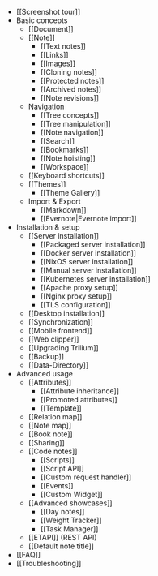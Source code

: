 * [[Screenshot tour]]
* Basic concepts
  * [[Document]]
  * [[Note]]
    * [[Text notes]]
    * [[Links]]
    * [[Images]]
    * [[Cloning notes]]
    * [[Protected notes]]
    * [[Archived notes]]
    * [[Note revisions]]
  * Navigation
    * [[Tree concepts]]
    * [[Tree manipulation]]
    * [[Note navigation]]
    * [[Search]]
    * [[Bookmarks]]
    * [[Note hoisting]]
    * [[Workspace]]
  * [[Keyboard shortcuts]]
  * [[Themes]]
    * [[Theme Gallery]]
  * Import & Export
    * [[Markdown]]
    * [[Evernote|Evernote import]]
* Installation & setup
  * [[Server installation]]
    * [[Packaged server installation]]
    * [[Docker server installation]]
    * [[NixOS server installation]]
    * [[Manual server installation]]
    * [[Kubernetes server installation]]
    * [[Apache proxy setup]]
    * [[Nginx proxy setup]]
    * [[TLS configuration]]
  * [[Desktop installation]]
  * [[Synchronization]]
  * [[Mobile frontend]]
  * [[Web clipper]]
  * [[Upgrading Trilium]]
  * [[Backup]]
  * [[Data-Directory]]
* Advanced usage
  * [[Attributes]]
    * [[Attribute inheritance]]
    * [[Promoted attributes]]
    * [[Template]]
  * [[Relation map]]
  * [[Note map]]
  * [[Book note]]
  * [[Sharing]]
  * [[Code notes]]
    * [[Scripts]]
    * [[Script API]]
    * [[Custom request handler]]
    * [[Events]]
    * [[Custom Widget]]
  * [[Advanced showcases]]
    * [[Day notes]]
    * [[Weight Tracker]]
    * [[Task Manager]]
  * [[ETAPI]] (REST API)
  * [[Default note title]]
* [[FAQ]]
* [[Troubleshooting]]
